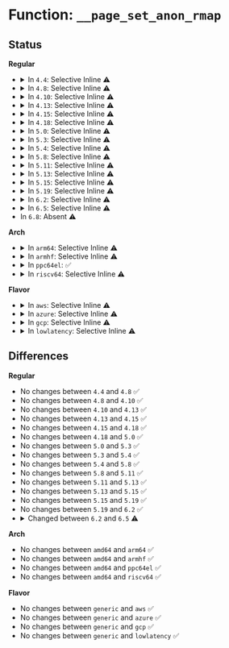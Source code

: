 # Function: <code>__page_set_anon_rmap</code>

## Status
<b>Regular</b>
<ul>
<li>
<details>
<summary>In <code>4.4</code>: Selective Inline ⚠️</summary>

```c
void __page_set_anon_rmap(struct page *page, struct vm_area_struct *vma, long unsigned int address, int exclusive);
```

**Collision:** Unique Static

**Inline:** Selective

**Transformation:** False

**Instances:**

```
In mm/rmap.c (ffffffff811ca540)
Location: mm/rmap.c:1079
Inline: True
Direct callers:
  - mm/rmap.c:do_page_add_anon_rmap
  - mm/rmap.c:page_add_new_anon_rmap
```
**Symbols:**

```
ffffffff811ca540-ffffffff811ca59f: __page_set_anon_rmap (STB_LOCAL)
```
</details>
</li>
<li>
<details>
<summary>In <code>4.8</code>: Selective Inline ⚠️</summary>

```c
void __page_set_anon_rmap(struct page *page, struct vm_area_struct *vma, long unsigned int address, int exclusive);
```

**Collision:** Unique Static

**Inline:** Selective

**Transformation:** False

**Instances:**

```
In mm/rmap.c (ffffffff811e6a40)
Location: mm/rmap.c:1118
Inline: True
Direct callers:
  - mm/rmap.c:page_add_new_anon_rmap
  - mm/rmap.c:do_page_add_anon_rmap
```
**Symbols:**

```
ffffffff811e6a40-ffffffff811e6aaf: __page_set_anon_rmap (STB_LOCAL)
```
</details>
</li>
<li>
<details>
<summary>In <code>4.10</code>: Selective Inline ⚠️</summary>

```c
void __page_set_anon_rmap(struct page *page, struct vm_area_struct *vma, long unsigned int address, int exclusive);
```

**Collision:** Unique Static

**Inline:** Selective

**Transformation:** False

**Instances:**

```
In mm/rmap.c (ffffffff811f7de0)
Location: mm/rmap.c:1117
Inline: True
Direct callers:
  - mm/rmap.c:page_add_new_anon_rmap
  - mm/rmap.c:do_page_add_anon_rmap
```
**Symbols:**

```
ffffffff811f7de0-ffffffff811f7e4f: __page_set_anon_rmap (STB_LOCAL)
```
</details>
</li>
<li>
<details>
<summary>In <code>4.13</code>: Selective Inline ⚠️</summary>

```c
void __page_set_anon_rmap(struct page *page, struct vm_area_struct *vma, long unsigned int address, int exclusive);
```

**Collision:** Unique Static

**Inline:** Selective

**Transformation:** False

**Instances:**

```
In mm/rmap.c (ffffffff81203370)
Location: mm/rmap.c:1020
Inline: True
Direct callers:
  - mm/rmap.c:page_add_new_anon_rmap
  - mm/rmap.c:do_page_add_anon_rmap
```
**Symbols:**

```
ffffffff81203370-ffffffff812033e0: __page_set_anon_rmap (STB_LOCAL)
```
</details>
</li>
<li>
<details>
<summary>In <code>4.15</code>: Selective Inline ⚠️</summary>

```c
void __page_set_anon_rmap(struct page *page, struct vm_area_struct *vma, long unsigned int address, int exclusive);
```

**Collision:** Unique Static

**Inline:** Selective

**Transformation:** False

**Instances:**

```
In mm/rmap.c (ffffffff8121beb0)
Location: mm/rmap.c:1024
Inline: True
Direct callers:
  - mm/rmap.c:page_add_new_anon_rmap
  - mm/rmap.c:do_page_add_anon_rmap
```
**Symbols:**

```
ffffffff8121beb0-ffffffff8121bf1e: __page_set_anon_rmap (STB_LOCAL)
```
</details>
</li>
<li>
<details>
<summary>In <code>4.18</code>: Selective Inline ⚠️</summary>

```c
void __page_set_anon_rmap(struct page *page, struct vm_area_struct *vma, long unsigned int address, int exclusive);
```

**Collision:** Unique Static

**Inline:** Selective

**Transformation:** False

**Instances:**

```
In mm/rmap.c (ffffffff8123dce0)
Location: mm/rmap.c:1025
Inline: True
Direct callers:
  - mm/rmap.c:page_add_new_anon_rmap
  - mm/rmap.c:do_page_add_anon_rmap
```
**Symbols:**

```
ffffffff8123dce0-ffffffff8123dd50: __page_set_anon_rmap (STB_LOCAL)
```
</details>
</li>
<li>
<details>
<summary>In <code>5.0</code>: Selective Inline ⚠️</summary>

```c
void __page_set_anon_rmap(struct page *page, struct vm_area_struct *vma, long unsigned int address, int exclusive);
```

**Collision:** Unique Static

**Inline:** Selective

**Transformation:** False

**Instances:**

```
In mm/rmap.c (ffffffff81252260)
Location: mm/rmap.c:1027
Inline: True
Direct callers:
  - mm/rmap.c:hugepage_add_new_anon_rmap
  - mm/rmap.c:hugepage_add_anon_rmap
  - mm/rmap.c:page_add_new_anon_rmap
  - mm/rmap.c:do_page_add_anon_rmap
```
**Symbols:**

```
ffffffff81252260-ffffffff812522d0: __page_set_anon_rmap (STB_LOCAL)
```
</details>
</li>
<li>
<details>
<summary>In <code>5.3</code>: Selective Inline ⚠️</summary>

```c
void __page_set_anon_rmap(struct page *page, struct vm_area_struct *vma, long unsigned int address, int exclusive);
```

**Collision:** Unique Static

**Inline:** Selective

**Transformation:** False

**Instances:**

```
In mm/rmap.c (ffffffff81264400)
Location: mm/rmap.c:1028
Inline: True
Direct callers:
  - mm/rmap.c:hugepage_add_new_anon_rmap
  - mm/rmap.c:hugepage_add_anon_rmap
  - mm/rmap.c:page_add_new_anon_rmap
  - mm/rmap.c:do_page_add_anon_rmap
```
**Symbols:**

```
ffffffff81264400-ffffffff8126446d: __page_set_anon_rmap (STB_LOCAL)
```
</details>
</li>
<li>
<details>
<summary>In <code>5.4</code>: Selective Inline ⚠️</summary>

```c
void __page_set_anon_rmap(struct page *page, struct vm_area_struct *vma, long unsigned int address, int exclusive);
```

**Collision:** Unique Static

**Inline:** Selective

**Transformation:** False

**Instances:**

```
In mm/rmap.c (ffffffff81272c70)
Location: mm/rmap.c:1026
Inline: True
Direct callers:
  - mm/rmap.c:hugepage_add_new_anon_rmap
  - mm/rmap.c:hugepage_add_anon_rmap
  - mm/rmap.c:page_add_new_anon_rmap
  - mm/rmap.c:do_page_add_anon_rmap
```
**Symbols:**

```
ffffffff81272c70-ffffffff81272cdd: __page_set_anon_rmap (STB_LOCAL)
```
</details>
</li>
<li>
<details>
<summary>In <code>5.8</code>: Selective Inline ⚠️</summary>

```c
void __page_set_anon_rmap(struct page *page, struct vm_area_struct *vma, long unsigned int address, int exclusive);
```

**Collision:** Unique Static

**Inline:** Selective

**Transformation:** False

**Instances:**

```
In mm/rmap.c (ffffffff812a6b3f)
Location: mm/rmap.c:1039
Inline: True
Inline callers:
  - mm/rmap.c:hugepage_add_new_anon_rmap
Direct callers:
  - mm/rmap.c:hugepage_add_anon_rmap
  - mm/rmap.c:page_add_new_anon_rmap
  - mm/rmap.c:do_page_add_anon_rmap
```
**Symbols:**

```
ffffffff812a3a70-ffffffff812a3ae2: __page_set_anon_rmap (STB_LOCAL)
```
</details>
</li>
<li>
<details>
<summary>In <code>5.11</code>: Selective Inline ⚠️</summary>

```c
void __page_set_anon_rmap(struct page *page, struct vm_area_struct *vma, long unsigned int address, int exclusive);
```

**Collision:** Unique Static

**Inline:** Selective

**Transformation:** False

**Instances:**

```
In mm/rmap.c (ffffffff812b1fdf)
Location: mm/rmap.c:1039
Inline: True
Inline callers:
  - mm/rmap.c:hugepage_add_new_anon_rmap
Direct callers:
  - mm/rmap.c:hugepage_add_anon_rmap
  - mm/rmap.c:page_add_new_anon_rmap
  - mm/rmap.c:do_page_add_anon_rmap
```
**Symbols:**

```
ffffffff812af320-ffffffff812af392: __page_set_anon_rmap (STB_LOCAL)
```
</details>
</li>
<li>
<details>
<summary>In <code>5.13</code>: Selective Inline ⚠️</summary>

```c
void __page_set_anon_rmap(struct page *page, struct vm_area_struct *vma, long unsigned int address, int exclusive);
```

**Collision:** Unique Static

**Inline:** Selective

**Transformation:** False

**Instances:**

```
In mm/rmap.c (ffffffff812b76af)
Location: mm/rmap.c:1043
Inline: True
Inline callers:
  - mm/rmap.c:hugepage_add_new_anon_rmap
Direct callers:
  - mm/rmap.c:hugepage_add_anon_rmap
  - mm/rmap.c:page_add_new_anon_rmap
  - mm/rmap.c:do_page_add_anon_rmap
```
**Symbols:**

```
ffffffff812b4800-ffffffff812b4870: __page_set_anon_rmap (STB_LOCAL)
```
</details>
</li>
<li>
<details>
<summary>In <code>5.15</code>: Selective Inline ⚠️</summary>

```c
void __page_set_anon_rmap(struct page *page, struct vm_area_struct *vma, long unsigned int address, int exclusive);
```

**Collision:** Unique Static

**Inline:** Selective

**Transformation:** False

**Instances:**

```
In mm/rmap.c (ffffffff812f9dbf)
Location: mm/rmap.c:1044
Inline: True
Inline callers:
  - mm/rmap.c:hugepage_add_new_anon_rmap
Direct callers:
  - mm/rmap.c:hugepage_add_anon_rmap
  - mm/rmap.c:page_add_new_anon_rmap
  - mm/rmap.c:do_page_add_anon_rmap
```
**Symbols:**

```
ffffffff812f63e0-ffffffff812f6450: __page_set_anon_rmap (STB_LOCAL)
```
</details>
</li>
<li>
<details>
<summary>In <code>5.19</code>: Selective Inline ⚠️</summary>

```c
void __page_set_anon_rmap(struct page *page, struct vm_area_struct *vma, long unsigned int address, int exclusive);
```

**Collision:** Unique Static

**Inline:** Selective

**Transformation:** False

**Instances:**

```
In mm/rmap.c (ffffffff81360091)
Location: mm/rmap.c:1129
Inline: True
Inline callers:
  - mm/rmap.c:hugepage_add_new_anon_rmap
Direct callers:
  - mm/rmap.c:hugepage_add_anon_rmap
  - mm/rmap.c:page_add_new_anon_rmap
  - mm/rmap.c:page_add_anon_rmap
```
**Symbols:**

```
ffffffff8135b3c0-ffffffff8135b47a: __page_set_anon_rmap (STB_LOCAL)
```
</details>
</li>
<li>
<details>
<summary>In <code>6.2</code>: Selective Inline ⚠️</summary>

```c
void __page_set_anon_rmap(struct page *page, struct vm_area_struct *vma, long unsigned int address, int exclusive);
```

**Collision:** Unique Static

**Inline:** Selective

**Transformation:** False

**Instances:**

```
In mm/rmap.c (ffffffff813dafff)
Location: mm/rmap.c:1146
Inline: True
Inline callers:
  - mm/rmap.c:hugepage_add_new_anon_rmap
Direct callers:
  - mm/rmap.c:hugepage_add_anon_rmap
  - mm/rmap.c:page_add_new_anon_rmap
  - mm/rmap.c:page_add_anon_rmap
```
**Symbols:**

```
ffffffff813d6290-ffffffff813d6344: __page_set_anon_rmap (STB_LOCAL)
```
</details>
</li>
<li>
<details>
<summary>In <code>6.5</code>: Selective Inline ⚠️</summary>

```c
void __page_set_anon_rmap(struct folio *folio, struct page *page, struct vm_area_struct *vma, long unsigned int address, int exclusive);
```

**Collision:** Unique Static

**Inline:** Selective

**Transformation:** False

**Instances:**

```
In mm/rmap.c (ffffffff8140f757)
Location: mm/rmap.c:1144
Inline: True
Inline callers:
  - mm/rmap.c:hugepage_add_new_anon_rmap
  - mm/rmap.c:hugepage_add_new_anon_rmap
  - mm/rmap.c:folio_add_new_anon_rmap
  - mm/rmap.c:folio_add_new_anon_rmap
Direct callers:
  - mm/rmap.c:hugepage_add_anon_rmap
  - mm/rmap.c:page_add_anon_rmap
```
**Symbols:**

```
ffffffff8140abb0-ffffffff8140ac3f: __page_set_anon_rmap (STB_LOCAL)
```
</details>
</li>
<li>
In <code>6.8</code>: Absent ⚠️
</li>
</ul>
<b>Arch</b>
<ul>
<li>
<details>
<summary>In <code>arm64</code>: Selective Inline ⚠️</summary>

```c
void __page_set_anon_rmap(struct page *page, struct vm_area_struct *vma, long unsigned int address, int exclusive);
```

**Collision:** Unique Static

**Inline:** Selective

**Transformation:** False

**Instances:**

```
In mm/rmap.c (ffff8000103087c0)
Location: mm/rmap.c:1026
Inline: True
Direct callers:
  - mm/rmap.c:hugepage_add_new_anon_rmap
  - mm/rmap.c:hugepage_add_anon_rmap
  - mm/rmap.c:page_add_new_anon_rmap
  - mm/rmap.c:do_page_add_anon_rmap
```
**Symbols:**

```
ffff8000103087c0-ffff80001030885c: __page_set_anon_rmap (STB_LOCAL)
```
</details>
</li>
<li>
<details>
<summary>In <code>armhf</code>: Selective Inline ⚠️</summary>

```c
void __page_set_anon_rmap(struct page *page, struct vm_area_struct *vma, long unsigned int address, int exclusive);
```

**Collision:** Unique Static

**Inline:** Selective

**Transformation:** False

**Instances:**

```
In mm/rmap.c (c05259dc)
Location: mm/rmap.c:1026
Inline: True
Direct callers:
  - mm/rmap.c:page_add_new_anon_rmap
  - mm/rmap.c:do_page_add_anon_rmap
```
**Symbols:**

```
c05259dc-c0525a44: __page_set_anon_rmap (STB_LOCAL)
```
</details>
</li>
<li>
<details>
<summary>In <code>ppc64el</code>: ✅</summary>

```c
void __page_set_anon_rmap(struct page *page, struct vm_area_struct *vma, long unsigned int address, int exclusive);
```

**Collision:** Unique Static

**Inline:** No

**Transformation:** False

**Instances:**

```
In mm/rmap.c (c0000000003d77e0)
Location: mm/rmap.c:1026
Inline: False
Direct callers:
  - mm/rmap.c:hugepage_add_new_anon_rmap
  - mm/rmap.c:hugepage_add_anon_rmap
  - mm/rmap.c:page_add_new_anon_rmap
  - mm/rmap.c:do_page_add_anon_rmap
```
**Symbols:**

```
c0000000003d77e0-c0000000003d78a4: __page_set_anon_rmap (STB_LOCAL)
```
</details>
</li>
<li>
<details>
<summary>In <code>riscv64</code>: Selective Inline ⚠️</summary>

```c
void __page_set_anon_rmap(struct page *page, struct vm_area_struct *vma, long unsigned int address, int exclusive);
```

**Collision:** Unique Static

**Inline:** Selective

**Transformation:** False

**Instances:**

```
In mm/rmap.c (ffffffe000212fee)
Location: mm/rmap.c:1026
Inline: True
Direct callers:
  - mm/rmap.c:hugepage_add_new_anon_rmap
  - mm/rmap.c:hugepage_add_anon_rmap
  - mm/rmap.c:page_add_new_anon_rmap
  - mm/rmap.c:do_page_add_anon_rmap
```
**Symbols:**

```
ffffffe000212fee-ffffffe000213076: __page_set_anon_rmap (STB_LOCAL)
```
</details>
</li>
</ul>
<b>Flavor</b>
<ul>
<li>
<details>
<summary>In <code>aws</code>: Selective Inline ⚠️</summary>

```c
void __page_set_anon_rmap(struct page *page, struct vm_area_struct *vma, long unsigned int address, int exclusive);
```

**Collision:** Unique Static

**Inline:** Selective

**Transformation:** False

**Instances:**

```
In mm/rmap.c (ffffffff8126b2c0)
Location: mm/rmap.c:1026
Inline: True
Direct callers:
  - mm/rmap.c:hugepage_add_new_anon_rmap
  - mm/rmap.c:hugepage_add_anon_rmap
  - mm/rmap.c:page_add_new_anon_rmap
  - mm/rmap.c:do_page_add_anon_rmap
```
**Symbols:**

```
ffffffff8126b2c0-ffffffff8126b32d: __page_set_anon_rmap (STB_LOCAL)
```
</details>
</li>
<li>
<details>
<summary>In <code>azure</code>: Selective Inline ⚠️</summary>

```c
void __page_set_anon_rmap(struct page *page, struct vm_area_struct *vma, long unsigned int address, int exclusive);
```

**Collision:** Unique Static

**Inline:** Selective

**Transformation:** False

**Instances:**

```
In mm/rmap.c (ffffffff8125d3a0)
Location: mm/rmap.c:1026
Inline: True
Direct callers:
  - mm/rmap.c:hugepage_add_new_anon_rmap
  - mm/rmap.c:hugepage_add_anon_rmap
  - mm/rmap.c:page_add_new_anon_rmap
  - mm/rmap.c:do_page_add_anon_rmap
```
**Symbols:**

```
ffffffff8125d3a0-ffffffff8125d40d: __page_set_anon_rmap (STB_LOCAL)
```
</details>
</li>
<li>
<details>
<summary>In <code>gcp</code>: Selective Inline ⚠️</summary>

```c
void __page_set_anon_rmap(struct page *page, struct vm_area_struct *vma, long unsigned int address, int exclusive);
```

**Collision:** Unique Static

**Inline:** Selective

**Transformation:** False

**Instances:**

```
In mm/rmap.c (ffffffff81269060)
Location: mm/rmap.c:1026
Inline: True
Direct callers:
  - mm/rmap.c:hugepage_add_new_anon_rmap
  - mm/rmap.c:hugepage_add_anon_rmap
  - mm/rmap.c:page_add_new_anon_rmap
  - mm/rmap.c:do_page_add_anon_rmap
```
**Symbols:**

```
ffffffff81269060-ffffffff812690cd: __page_set_anon_rmap (STB_LOCAL)
```
</details>
</li>
<li>
<details>
<summary>In <code>lowlatency</code>: Selective Inline ⚠️</summary>

```c
void __page_set_anon_rmap(struct page *page, struct vm_area_struct *vma, long unsigned int address, int exclusive);
```

**Collision:** Unique Static

**Inline:** Selective

**Transformation:** False

**Instances:**

```
In mm/rmap.c (ffffffff81278ba0)
Location: mm/rmap.c:1026
Inline: True
Direct callers:
  - mm/rmap.c:hugepage_add_new_anon_rmap
  - mm/rmap.c:hugepage_add_anon_rmap
  - mm/rmap.c:page_add_new_anon_rmap
  - mm/rmap.c:do_page_add_anon_rmap
```
**Symbols:**

```
ffffffff81278ba0-ffffffff81278c0d: __page_set_anon_rmap (STB_LOCAL)
```
</details>
</li>
</ul>

## Differences
<b>Regular</b>
<ul>
<li>
No changes between <code>4.4</code> and <code>4.8</code> ✅
</li>
<li>
No changes between <code>4.8</code> and <code>4.10</code> ✅
</li>
<li>
No changes between <code>4.10</code> and <code>4.13</code> ✅
</li>
<li>
No changes between <code>4.13</code> and <code>4.15</code> ✅
</li>
<li>
No changes between <code>4.15</code> and <code>4.18</code> ✅
</li>
<li>
No changes between <code>4.18</code> and <code>5.0</code> ✅
</li>
<li>
No changes between <code>5.0</code> and <code>5.3</code> ✅
</li>
<li>
No changes between <code>5.3</code> and <code>5.4</code> ✅
</li>
<li>
No changes between <code>5.4</code> and <code>5.8</code> ✅
</li>
<li>
No changes between <code>5.8</code> and <code>5.11</code> ✅
</li>
<li>
No changes between <code>5.11</code> and <code>5.13</code> ✅
</li>
<li>
No changes between <code>5.13</code> and <code>5.15</code> ✅
</li>
<li>
No changes between <code>5.15</code> and <code>5.19</code> ✅
</li>
<li>
No changes between <code>5.19</code> and <code>6.2</code> ✅
</li>
<li>
<details>
<summary>Changed between <code>6.2</code> and <code>6.5</code> ⚠️</summary>
<ul>
<li>
<b>Param added. </b>
<code>struct folio *folio</code>
</li>
<li>
<b>Param reordered. </b>
<code>page, vma, address, exclusive</code> ➡️ <code>folio, page, vma, address, exclusive</code>
</li>
</ul>
</details>
</li>
</ul>
<b>Arch</b>
<ul>
<li>
No changes between <code>amd64</code> and <code>arm64</code> ✅
</li>
<li>
No changes between <code>amd64</code> and <code>armhf</code> ✅
</li>
<li>
No changes between <code>amd64</code> and <code>ppc64el</code> ✅
</li>
<li>
No changes between <code>amd64</code> and <code>riscv64</code> ✅
</li>
</ul>
<b>Flavor</b>
<ul>
<li>
No changes between <code>generic</code> and <code>aws</code> ✅
</li>
<li>
No changes between <code>generic</code> and <code>azure</code> ✅
</li>
<li>
No changes between <code>generic</code> and <code>gcp</code> ✅
</li>
<li>
No changes between <code>generic</code> and <code>lowlatency</code> ✅
</li>
</ul>
